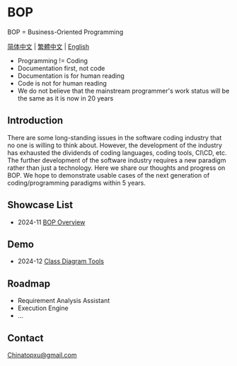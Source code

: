# BOP

BOP = Business-Oriented Programming

[简体中文](../zh-CN/README.md) | [繁體中文](../zh-TW/README.md) | [English](../en/README.md)

* Programming != Coding
* Documentation first, not code
* Documentation is for human reading
* Code is not for human reading
* We do not believe that the mainstream programmer's work status will be the same as it is now in 20 years

## Introduction

There are some long-standing issues in the software coding industry that no one is willing to think about. However, the development of the industry has exhausted the dividends of coding languages, coding tools, CI\CD, etc. The further development of the software industry requires a new paradigm rather than just a technology. Here we share our thoughts and progress on BOP. We hope to demonstrate usable cases of the next generation of coding/programming paradigms within 5 years.

## Showcase List

- 2024-11 [BOP Overview](../en/202411/BOPOverview/README.md)

## Demo

- 2024-12 [Class Diagram Tools](https://www.ba2ops.com/tools/class-diagram)

## Roadmap

* Requirement Analysis Assistant
* Execution Engine
* ...

## Contact

Chinatopxu@gmail.com